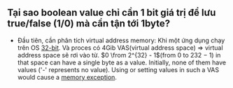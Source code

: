 ## Tại sao boolean value chỉ cần 1 bit giá trị để lưu true/false (1/0) mà cần tận tới 1byte?
- Đầu tiên, cần phân tích virtual address memory: Khi một ứng dụng chạy trên OS [32-bit](https://en.wikipedia.org/wiki/32-bit "32-bit"). Và proces có 4Gib VAS(virtual address space) => virtual address space sẽ rơi vào từ.  $0 \from 2^{32} - 1$(from 0 to 232 − 1) in that space can have a single byte as a value. Initially, none of them have values ('-' represents no value). Using or setting values in such a VAS would cause a [memory exception](https://en.wikipedia.org/wiki/Page_fault "Page fault").
<!--stackedit_data:
eyJoaXN0b3J5IjpbMzI1ODYzNzYzLDczMDk5ODExNl19
-->